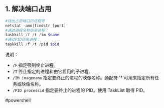 ## 1. 解决端口占用
```powershell
#找出占用端口的进程号
netstat -ano|findstr [port]
#通过进程名称结束进程：
taskkill /f /t /im $name
#通过PID结束进程： 
taskkill /f /t /pid $pid

```
说明：
- `/F` 指定强制终止进程。
- `/T` 终止指定的进程和由它启用的子进程。
- `/IM imagename` 指定要终止的进程的映像名称。通配符 '*'可用来指定所有任务或映像名称。
- `/PID processid` 指定要终止的进程的 PID。使用 TaskList 取得 PID。


#powershell
